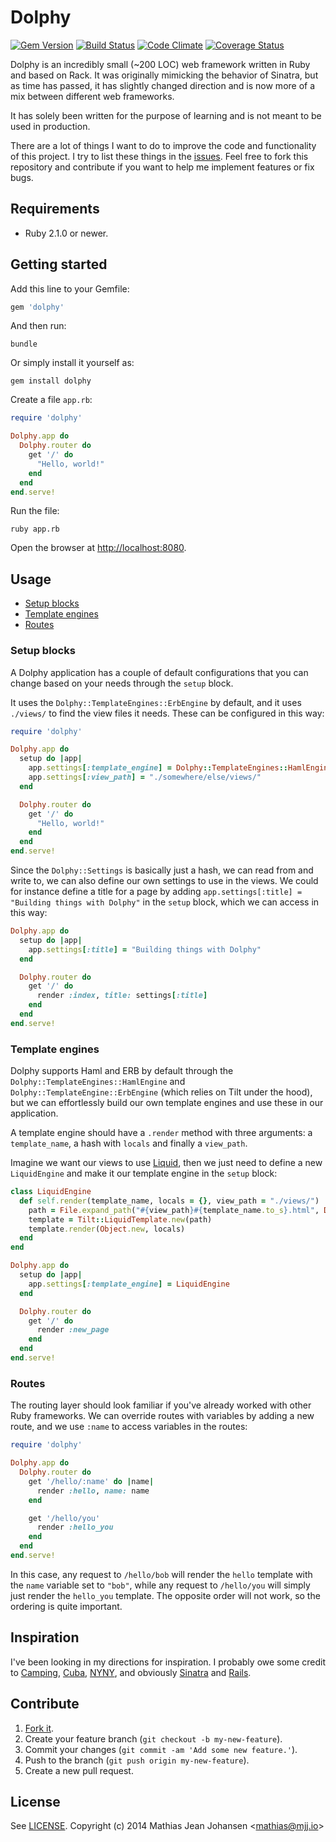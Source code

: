 # Dolphy
[![Gem Version](https://badge.fury.io/rb/dolphy.svg)](http://badge.fury.io/rb/dolphy)
[![Build Status](https://travis-ci.org/majjoha/dolphy.svg)](https://travis-ci.org/majjoha/dolphy)
[![Code Climate](https://codeclimate.com/repos/53cb2ea469568031fe01ad3f/badges/a7a6a867bc5744c524d7/gpa.png)](https://codeclimate.com/repos/53cb2ea469568031fe01ad3f/feed)
[![Coverage Status](https://img.shields.io/coveralls/majjoha/dolphy.svg)](https://coveralls.io/r/majjoha/dolphy)

Dolphy is an incredibly small (~200 LOC) web framework written in Ruby and based
on Rack. It was originally mimicking the behavior of Sinatra, but as time has
passed, it has slightly changed direction and is now more of a mix between
different web frameworks.

It has solely been written for the purpose of learning and is not meant to be
used in production.

There are a lot of things I want to do to improve the code and functionality of
this project. I try to list these things in the
[issues](https://github.com/majjoha/dolphy/issues). Feel free to fork this
repository and contribute if you want to help me implement features or fix
bugs.

## Requirements
* Ruby 2.1.0 or newer.

## Getting started
Add this line to your Gemfile:

```ruby
gem 'dolphy'
```

And then run:

```
bundle
```

Or simply install it yourself as:

```
gem install dolphy
```

Create a file `app.rb`:

```ruby
require 'dolphy'

Dolphy.app do
  Dolphy.router do
    get '/' do
      "Hello, world!"
    end
  end
end.serve!
```

Run the file:

```
ruby app.rb
```

Open the browser at [http://localhost:8080](http://localhost:8080).

## Usage
* [Setup blocks](#setup-blocks)
* [Template engines](#template-engines)
* [Routes](#routes)

### Setup blocks
A Dolphy application has a couple of default configurations that you can change
based on your needs through the `setup` block.

It uses the `Dolphy::TemplateEngines::ErbEngine` by default, and it uses
`./views/` to find the view files it needs. These can be configured in this way:

```ruby
require 'dolphy'

Dolphy.app do
  setup do |app|
    app.settings[:template_engine] = Dolphy::TemplateEngines::HamlEngine
    app.settings[:view_path] = "./somewhere/else/views/"
  end

  Dolphy.router do
    get '/' do
      "Hello, world!"
    end
  end
end.serve!
```

Since the `Dolphy::Settings` is basically just a hash, we can read from and
write to, we can also define our own settings to use in the views. We could for
instance define a title for a page by adding `app.settings[:title] = "Building
things with Dolphy"` in the `setup` block, which we can access in this way:

```ruby
Dolphy.app do
  setup do |app|
    app.settings[:title] = "Building things with Dolphy"
  end

  Dolphy.router do
    get '/' do
      render :index, title: settings[:title]
    end
  end
end.serve!
```

### Template engines
Dolphy supports Haml and ERB by default through the
`Dolphy::TemplateEngines::HamlEngine` and `Dolphy::TemplateEngine::ErbEngine`
(which relies on Tilt under the hood), but we can effortlessly build our own
template engines and use these in our application.

A template engine should have a `.render` method with three arguments: a
`template_name`, a hash with `locals` and finally a `view_path`.

Imagine we want our views to use [Liquid](http://liquidmarkup.org/), then we
just need to define a new `LiquidEngine` and make it our template engine in the
`setup` block:

```ruby
class LiquidEngine
  def self.render(template_name, locals = {}, view_path = "./views/")
    path = File.expand_path("#{view_path}#{template_name.to_s}.html", Dir.pwd)
    template = Tilt::LiquidTemplate.new(path)
    template.render(Object.new, locals)
  end
end
```

```ruby
Dolphy.app do
  setup do |app|
    app.settings[:template_engine] = LiquidEngine
  end

  Dolphy.router do
    get '/' do
      render :new_page
    end
  end
end.serve!
```

### Routes
The routing layer should look familiar if you've already worked with other Ruby
frameworks. We can override routes with variables by adding a new route, and we
use `:name` to access variables in the routes:

```ruby
require 'dolphy'

Dolphy.app do
  Dolphy.router do
    get '/hello/:name' do |name|
      render :hello, name: name
    end

    get '/hello/you'
      render :hello_you
    end
  end
end.serve!
```

In this case, any request to `/hello/bob` will render the `hello` template with
the `name` variable set to `"bob"`, while any request to `/hello/you` will
simply just render the `hello_you` template. The opposite order will not work,
so the ordering is quite important.

## Inspiration
I've been looking in my directions for inspiration. I probably owe some credit
to [Camping](http://camping.io), [Cuba](http://cuba.is),
[NYNY](http://alisnic.github.io/nyny/), and obviously
[Sinatra](http://sinatrarb.com) and [Rails](http://rubyonrails.org).


## Contribute
1. [Fork it](https://github.com/majjoha/dolphy/fork).
2. Create your feature branch (`git checkout -b my-new-feature`).
3. Commit your changes (`git commit -am 'Add some new feature.'`).
4. Push to the branch (`git push origin my-new-feature`).
5. Create a new pull request.

## License
See [LICENSE](https://github.com/majjoha/dolphy/blob/master/LICENSE).
Copyright (c) 2014 Mathias Jean Johansen <<mathias@mjj.io>>

